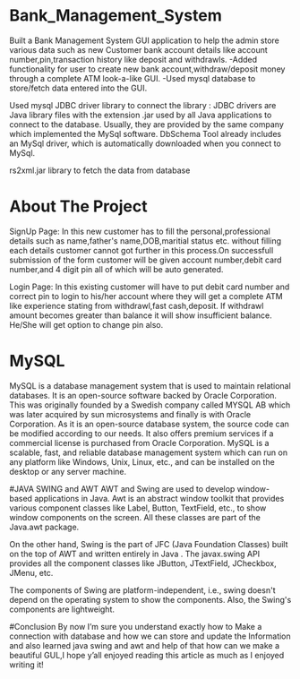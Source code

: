 # Bank_Management_System
Built a Bank Management System GUI application to help the admin store various data such as new Customer bank account details like account number,pin,transaction history like deposit and withdrawls. -Added functionality for user to create new bank account,withdraw/deposit money through a complete ATM look-a-like GUI. -Used mysql database to store/fetch data entered into the GUI.

Used mysql JDBC driver library to connect the library : JDBC drivers are Java library files with the extension .jar used by all Java applications to connect to the database. Usually, they are provided by the same company which implemented the MySql software. DbSchema Tool already includes an MySql driver, which is automatically downloaded when you connect to MySql.

rs2xml.jar library to fetch the data from database






# About The Project
SignUp Page: In this new customer has to fill the personal,professional details such as name,father's name,DOB,maritial status etc. without filling each details customer cannot got further in this process.On successfull submission of the form customer will be given account number,debit card number,and 4 digit pin all of which will be auto generated.

Login Page: In this existing customer will have to put debit card number and correct pin to login to his/her account where they will get a complete ATM like experience stating from withdrawl,fast cash,deposit. If withdrawl amount becomes greater than balance it will show insufficient balance. He/She will get option to change pin also.


# MySQL
MySQL is a database management system that is used to maintain relational databases. It is an open-source software backed by Oracle Corporation. This was originally founded by a Swedish company called MYSQL AB which was later acquired by sun microsystems and finally is with Oracle Corporation. As it is an open-source database system, the source code can be modified according to our needs. It also offers premium services if a commercial license is purchased from Oracle Corporation. MySQL is a scalable, fast, and reliable database management system which can run on any platform like Windows, Unix, Linux, etc., and can be installed on the desktop or any server machine.

#JAVA SWING and AWT
AWT and Swing are used to develop window-based applications in Java. Awt is an abstract window toolkit that provides various component classes like Label, Button, TextField, etc., to show window components on the screen. All these classes are part of the Java.awt package.

On the other hand, Swing is the part of JFC (Java Foundation Classes) built on the top of AWT and written entirely in Java . The javax.swing API provides all the component classes like JButton, JTextField, JCheckbox, JMenu, etc.

The components of Swing are platform-independent, i.e., swing doesn't depend on the operating system to show the components. Also, the Swing's components are lightweight.

#Conclusion
By now I’m sure you understand exactly how to Make a connection with database and how we can store and update the Information and also learned java swing and awt and help of that how can we make a beautiful GUL,I hope y’all enjoyed reading this article as much as I enjoyed writing it!
